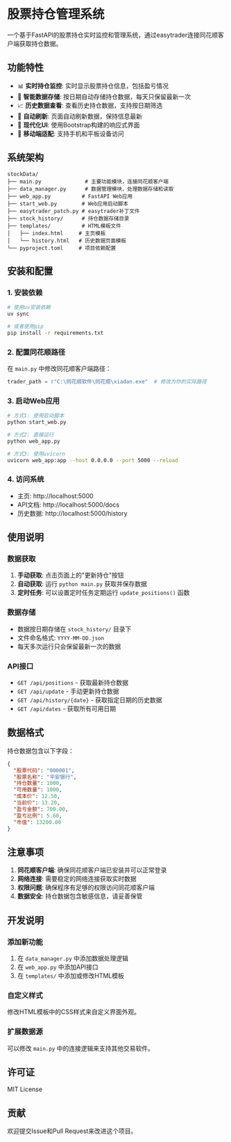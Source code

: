 # 股票持仓管理系统

一个基于FastAPI的股票持仓实时监控和管理系统，通过easytrader连接同花顺客户端获取持仓数据。

## 功能特性

- 📊 **实时持仓监控**: 实时显示股票持仓信息，包括盈亏情况
- 💾 **智能数据存储**: 按日期自动存储持仓数据，每天只保留最新一次
- 📈 **历史数据查看**: 查看历史持仓数据，支持按日期筛选
- 🔄 **自动刷新**: 页面自动刷新数据，保持信息最新
- 🎨 **现代化UI**: 使用Bootstrap构建的响应式界面
- 📱 **移动端适配**: 支持手机和平板设备访问

## 系统架构

```
stockData/
├── main.py              # 主要功能模块，连接同花顺客户端
├── data_manager.py      # 数据管理模块，处理数据存储和读取
├── web_app.py          # FastAPI Web应用
├── start_web.py        # Web应用启动脚本
├── easytrader_patch.py # easytrader补丁文件
├── stock_history/      # 持仓数据存储目录
├── templates/          # HTML模板文件
│   ├── index.html     # 主页模板
│   └── history.html   # 历史数据页面模板
└── pyproject.toml     # 项目依赖配置
```

## 安装和配置

### 1. 安装依赖

```bash
# 使用uv安装依赖
uv sync

# 或者使用pip
pip install -r requirements.txt
```

### 2. 配置同花顺路径

在 `main.py` 中修改同花顺客户端路径：

```python
trader_path = r"C:\同花顺软件\同花顺\xiadan.exe"  # 修改为你的实际路径
```

### 3. 启动Web应用

```bash
# 方式1: 使用启动脚本
python start_web.py

# 方式2: 直接运行
python web_app.py

# 方式3: 使用uvicorn
uvicorn web_app:app --host 0.0.0.0 --port 5000 --reload
```

### 4. 访问系统

- 主页: http://localhost:5000
- API文档: http://localhost:5000/docs
- 历史数据: http://localhost:5000/history

## 使用说明

### 数据获取

1. **手动获取**: 点击页面上的"更新持仓"按钮
2. **自动获取**: 运行 `python main.py` 获取并保存数据
3. **定时任务**: 可以设置定时任务定期运行 `update_positions()` 函数

### 数据存储

- 数据按日期存储在 `stock_history/` 目录下
- 文件命名格式: `YYYY-MM-DD.json`
- 每天多次运行只会保留最新一次的数据

### API接口

- `GET /api/positions` - 获取最新持仓数据
- `GET /api/update` - 手动更新持仓数据
- `GET /api/history/{date}` - 获取指定日期的历史数据
- `GET /api/dates` - 获取所有可用日期

## 数据格式

持仓数据包含以下字段：

```json
{
  "股票代码": "000001",
  "股票名称": "平安银行",
  "持仓数量": 1000,
  "可用数量": 1000,
  "成本价": 12.50,
  "当前价": 13.20,
  "盈亏金额": 700.00,
  "盈亏比例": 5.60,
  "市值": 13200.00
}
```

## 注意事项

1. **同花顺客户端**: 确保同花顺客户端已安装并可以正常登录
2. **网络连接**: 需要稳定的网络连接获取实时数据
3. **权限问题**: 确保程序有足够的权限访问同花顺客户端
4. **数据安全**: 持仓数据包含敏感信息，请妥善保管

## 开发说明

### 添加新功能

1. 在 `data_manager.py` 中添加数据处理逻辑
2. 在 `web_app.py` 中添加API接口
3. 在 `templates/` 中添加或修改HTML模板

### 自定义样式

修改HTML模板中的CSS样式来自定义界面外观。

### 扩展数据源

可以修改 `main.py` 中的连接逻辑来支持其他交易软件。

## 许可证

MIT License

## 贡献

欢迎提交Issue和Pull Request来改进这个项目。
